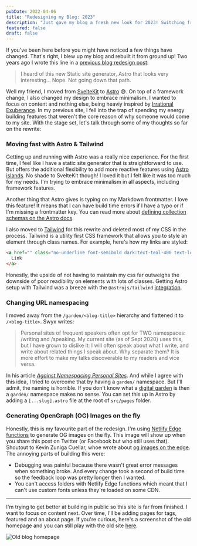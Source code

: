 ```yaml
---
pubDate: 2022-04-06
title: "Redesigning my Blog: 2023"
description: "Just gave my blog a fresh new look for 2023! Switching from SvelteKit to Astro - read on to find out why!"
featured: false
draft: false
---
```

If you've been here before you might have noticed a few things have changed. That's right, I blew up my blog and rebuilt it from ground up! Two years ago I wrote this line in a [previous blog redesign post](blog-redesign-2021):

> I heard of this new Static site generator, Astro that looks very interesting…
> Nope. Not going down that path.

Well my friend, I moved from [SvelteKit](https://kit.svelte.dev/) to [Astro](https://astro.build/) 😅. On top of a framework change, I also changed my design to embrace minimalism. I wanted to focus on content and nothing else, being heaviy inspired by [Irrational Exuberance](https://lethain.com/). In my previous site, I fell into the trap of spending my energy building features that weren't the core reason of why someone would come to my site. With the stage set, let's talk through some of my thoughts so far on the rewrite:

### Moving fast with Astro & Tailwind
Getting up and running with Astro was a really nice experience. For the first time, I feel like I have a static site generator that is straightforward to use. But offers the additional flexibility to add more reactive features using [Astro islands](https://docs.astro.build/en/concepts/islands/). No shade to SvelteKit though! I loved it but I felt like it was too much for my needs. I'm trying to embrace minimalism in all aspects, including framework features.

Another thing that Astro gives is typing on my Markdown frontmatter. I love this feature! It means that I can have build time errors if I have a typo or if I'm missing a frontmatter key. You can read more about [defining collection schemas on the Astro docs](https://docs.astro.build/en/guides/content-collections/#defining-a-collection-schema).

I also moved to [Tailwind](https://tailwindcss.com/) for this rewrite and deleted most of my CSS in the process. Tailwind is a utility first CSS framework that allows you to style an element through class names. For example, here's how my links are styled:

```html
<a href="" class="no-underline font-semibold dark:text-teal-400 text-logo-green before:bg-teal-600 before:dark:bg-teal-300 before:rounded-lg hover:before:opacity-100 hover:dark:text-teal-300 hover:text-teal-600 relative">
  Link
</a>
```

Honestly, the upside of not having to maintain my css far outweighs the downside of poor readibility on elements with lots of classes. Getting Astro setup with Tailwind was a breeze with the `@astrojs/tailwind` [integration](https://docs.astro.build/en/guides/integrations-guide/tailwind/).

### Changing URL namespacing
I moved away from the `/garden/<blog-title>` hierarchy and flattened it to `/<blog-title>`. Swyx writes:

> Personal sites of frequent speakers often opt for TWO namespaces: /writing and /speaking. My current site (as of Sept 2020) uses this, but I have grown to dislike it: I will often speak about what I write, and write about related things I speak about. Why separate them? It is more effort to make my talks discoverable to my readers and vice versa.

In his article [*Against Namespacing Personal Sites*](https://www.swyx.io/namespacing-sites). And while I agree with this idea, I tried to overcome that by having a `garden/` namespace. But I'll admit, the naming is horrible. If you don't know what a [digital garden](https://maggieappleton.com/garden-history) is then a `garden/` namespace makes no sense. You can set this up in Astro by adding a `[...slug].astro` file at the root of `src/pages` folder.

### Generating OpenGraph (OG) Images on the fly
Honestly, this is my favourite part of the redesign. I'm using [Netlify Edge functions](https://docs.netlify.com/edge-functions/overview/) to generate OG images on the fly. This image will show up when you share this post on Twitter (or Facebook but who still uses that). Shoutout to Kevin Zuniga Cuellar, whoe wrote about [og images on the edge](https://www.kevinzunigacuellar.com/blog/og-images-on-the-edge/). The annoying parts of building this were:
- Debugging was painful because there wasn't great error messages when something broke. And every change took a second of build time so the feedback loop was pretty longer then I wanted.
- You can't access folders with Netlify Edge functions which meant that I can't use custom fonts unless they're loaded on some CDN.

---

I'm trying to get better at building in public so this site is far from finished. I want to focus on content next. Over time, I'll be adding pages for tags, featured and an about page. If you're curious, here's a screenshot of the old homepage and you can still play with the old site [here](https://elastic-engelbart-26e6d9.netlify.app/).

![Old blog homepage](/post_images/redesigning-blog-2023-before-2.png)